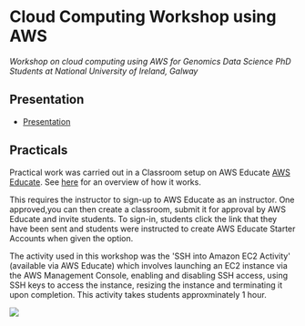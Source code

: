 # Cloud Computing Workshop using AWS 

*Workshop on cloud computing using AWS for Genomics Data Science PhD Students at National University of Ireland, Galway*

## Presentation
- [Presentation](https://github.com/coughls/Cloud-Computing-Workshop/blob/main/Cloud%20workshop.pdf)

## Practicals
Practical work was carried out in a Classroom setup on AWS Educate [AWS Educate](https://aws.amazon.com/education/awseducate/). See [here](https://s3.amazonaws.com/awseducate-onboarding/Educator+Toolkit/Movies/Student+Onboarding+Process.mp4) for an overview of how it works. 

This requires the instructor to sign-up to AWS Educate as an instructor. One approved,you can then create a classroom, submit it for approval by AWS Educate and invite students.
To sign-in, students click the link that they have been sent and students were instructed to create AWS Educate Starter Accounts when given the option.

The activity used in this workshop was the 'SSH into Amazon EC2 Activity' (available via AWS Educate) which involves launching an EC2 instance via the AWS Management Console, enabling and disabling SSH access, using SSH keys to access the instance, resizing the instance and terminating it upon completion. This activity takes students approxminately 1 hour. 

 ![](https://unsplash.com/photos/FlPc9_VocJ4)
